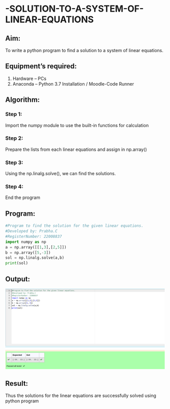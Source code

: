 # -SOLUTION-TO-A-SYSTEM-OF-LINEAR-EQUATIONS

## Aim:

To write a python program to find a solution to a system of linear equations.

## Equipment’s required:

1. 	Hardware – PCs
2. 	Anaconda – Python 3.7 Installation / Moodle-Code Runner

## Algorithm:

### Step 1: 
Import the numpy module to use the built-in functions for calculation
### Step 2: 
Prepare the lists from each linear equations and assign in np.array()
### Step 3: 
Using the np.linalg.solve(), we can find the solutions.
### Step 4: 
End the program

## Program:
```python
#Program to find the solution for the given linear equations.
#Developed by: Prabha.C
#RegisterNumber: 22008837
import numpy as np
a = np.array([[1,3],[2,5]])
b = np.array([5,-3])
sol = np.linalg.solve(a,b)
print(sol)
```

## Output:
![](./linear%20equation.png)
## Result: 
Thus the solutions for the linear equations are successfully solved using python program

